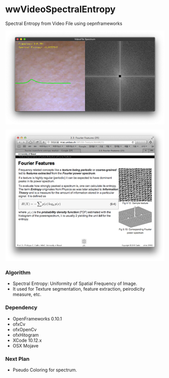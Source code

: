 # wwVideoSpectralEntropy
Spectral Entropy from Video File using oepnframeworks

![SN example]( https://github.com/bemoregt/ofxVideoSpectralEntropy/blob/master/aa.png "exmaple")


![SN example]( https://github.com/bemoregt/ofxVideoSpectralEntropy/blob/master/sn.png "exmaple")

### Algorithm
- Spectral Entropy: Uniformity of Spatial Frequency of Image.
- It used for Texture segmentation, feature extraction, peirodicity measure, etc.

### Dependency
- OpenFrameworks 0.10.1
- ofxCv
- ofxOpenCv
- ofxHitogram
- XCode 10.12.x
- OSX Mojave

### Next Plan
- Pseudo Coloring for spectrum.

